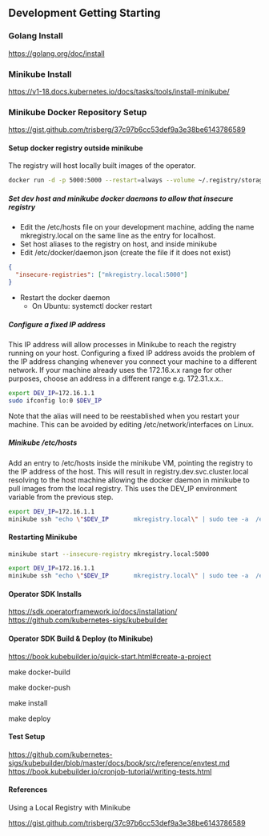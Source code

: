 ## Development Getting Starting  

### Golang Install
https://golang.org/doc/install

### Minikube Install 
https://v1-18.docs.kubernetes.io/docs/tasks/tools/install-minikube/

### Minikube Docker Repository Setup

https://gist.github.com/trisberg/37c97b6cc53def9a3e38be6143786589

#### Setup docker registry outside minikube

The registry will host locally built images of the operator.
```bash
docker run -d -p 5000:5000 --restart=always --volume ~/.registry/storage:/var/lib/registry registry:2
```

##### Set dev host and minikube docker daemons to allow that insecure registry 

- Edit the /etc/hosts file on your development machine, adding the name mkregistry.local on the same line as the entry for localhost.
- Set host aliases to the registry on host, and inside minikube
- Edit /etc/docker/daemon.json (create the file if it does not exist)
```json
{
  "insecure-registries": ["mkregistry.local:5000"]
}
```
- Restart the docker daemon
  - On Ubuntu: systemctl docker restart  

##### Configure a fixed IP address

This IP address will allow processes in Minikube to reach the registry running on your host. Configuring a fixed IP address avoids the problem of the IP address changing whenever you connect your machine to a different network. If your machine already uses the 172.16.x.x range for other purposes, choose an address in a different range e.g. 172.31.x.x..

```bash
export DEV_IP=172.16.1.1
sudo ifconfig lo:0 $DEV_IP
```

Note that the alias will need to be reestablished when you restart your machine. This can be avoided by editing /etc/network/interfaces on Linux.
 
##### Minikube /etc/hosts

Add an entry to /etc/hosts inside the minikube VM, pointing the registry to the IP address of the host. This will result in registry.dev.svc.cluster.local resolving to the host machine allowing the docker daemon in minikube to pull images from the local registry. This uses the DEV_IP environment variable from the previous step.

```bash
export DEV_IP=172.16.1.1
minikube ssh "echo \"$DEV_IP       mkregistry.local\" | sudo tee -a  /etc/hosts"
```

#### Restarting Minikube
```bash
minikube start --insecure-registry mkregistry.local:5000

export DEV_IP=172.16.1.1
minikube ssh "echo \"$DEV_IP       mkregistry.local\" | sudo tee -a  /etc/hosts"
```

#### Operator SDK Installs
https://sdk.operatorframework.io/docs/installation/
https://github.com/kubernetes-sigs/kubebuilder

#### Operator SDK Build & Deploy (to Minikube)
https://book.kubebuilder.io/quick-start.html#create-a-project

make docker-build

make docker-push

make install

make deploy

#### Test Setup
https://github.com/kubernetes-sigs/kubebuilder/blob/master/docs/book/src/reference/envtest.md
https://book.kubebuilder.io/cronjob-tutorial/writing-tests.html

#### References
Using a Local Registry with Minikube

https://gist.github.com/trisberg/37c97b6cc53def9a3e38be6143786589

